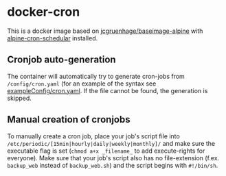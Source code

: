 # docker-cron

This is a docker image based on [jcgruenhage/baseimage-alpine](https://github.com/jcgruenhage/docker-baseimage-alpine)
with [alpine-cron-schedular](https://git.jcg.re/jcgruenhage/alpine-cron-scheduler) installed.

## Cronjob auto-generation

The container will automatically try to generate cron-jobs from `/config/cron.yaml` (for an example of the syntax
see [exampleConfig/cron.yaml](exampleConfig/cron.yaml). If the file cannot be found, the generation is skipped.

## Manual creation of cronjobs

To manually create a cron job, place your job's script file into `/etc/periodic/[15min|hourly|daily|weekly|monthly]/`
and make sure the executable flag is set (`chmod a+x _filename_` to add execute-rights for everyone). Make sure that
your job's script also has no file-extension (f.ex. `backup_web` instead of `backup_web.sh`) and the script begins
with `#!/bin/sh`.

